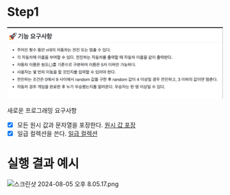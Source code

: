 # Step1 
![스크린샷 2024-08-05 오후 4.02.35.png](..%2F%EC%8A%A4%ED%81%AC%EB%A6%B0%EC%83%B7%202024-08-05%20%EC%98%A4%ED%9B%84%204.02.35.png)


새로운 프로그래밍 요구사항

- [x] 모든 원시 값과 문자열을 포장한다. [원시 값 포장 ](https://jaehee329.tistory.com/22)
- [x] 일급 컬렉션을 쓴다. [일급 컬렉션](https://dev-cool.tistory.com/28)

# 실행 결과 예시

![스크린샷 2024-08-05 오후 8.05.17.png](..%2F..%2F..%2F..%2F..%2F..%2F..%2Fvar%2Ffolders%2Fm4%2Fn9zxyvgx4lx03pl_7nrbhpyr0000gn%2FT%2FTemporaryItems%2FNSIRD_screencaptureui_9NfIv8%2F%EC%8A%A4%ED%81%AC%EB%A6%B0%EC%83%B7%202024-08-05%20%EC%98%A4%ED%9B%84%208.05.17.png)
